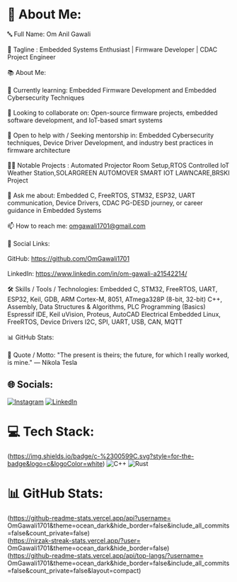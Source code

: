 # 💫 About Me:
🔤 Full Name: Om Anil Gawali<br><br>🔖 Tagline : Embedded Systems Enthusiast | Firmware Developer | CDAC Project Engineer<br><br>📚 About Me:<br><br>🌱 Currently learning: Embedded Firmware Development and Embedded Cybersecurity Techniques<br><br>👯 Looking to collaborate on: Open-source firmware projects, embedded software development, and IoT-based smart systems<br><br>🤝 Open to help with / Seeking mentorship in: Embedded Cybersecurity techniques, Device Driver Development, and industry best practices in firmware architecture<br><br>👨‍💻 Notable Projects : Automated Projector Room Setup,RTOS Controlled IoT Weather Station,SOLARGREEN AUTOMOVER SMART IOT LAWNCARE,BRSKI Project<br><br>💬 Ask me about: Embedded C, FreeRTOS, STM32, ESP32, UART communication, Device Drivers, CDAC PG-DESD journey, or career guidance in Embedded Systems<br><br>📫 How to reach me: omgawali1701@gmail.com<br><br>🔗 Social Links:<br><br>GitHub: https://github.com/OmGawali1701<br><br>LinkedIn: https://www.linkedin.com/in/om-gawali-a21542214/<br><br>🛠️ Skills / Tools / Technologies: Embedded C, STM32, FreeRTOS, UART, ESP32, Keil, GDB, ARM Cortex-M, 8051, ATmega328P (8-bit, 32-bit) C++, Assembly, Data Structures & Algorithms, PLC Programming (Basics) Espressif IDE, Keil uVision, Proteus, AutoCAD Electrical Embedded Linux, FreeRTOS, Device Drivers I2C, SPI, UART, USB, CAN, MQTT<br><br>📊 GitHub Stats:<br><br>💬 Quote / Motto: "The present is theirs; the future, for which I really worked, is mine." — Nikola Tesla


## 🌐 Socials:
[![Instagram](https://img.shields.io/badge/Instagram-%23E4405F.svg?logo=Instagram&logoColor=white)](https://instagram.com/0m.Gawali) [![LinkedIn](https://img.shields.io/badge/LinkedIn-%230077B5.svg?logo=linkedin&logoColor=white)](https://linkedin.com/in/Om_Gawali) 

# 💻 Tech Stack:
(https://img.shields.io/badge/c-%2300599C.svg?style=for-the-badge&logo=c&logoColor=white) ![C++](https://img.shields.io/badge/c++-%2300599C.svg?style=for-the-badge&logo=c%2B%2B&logoColor=white) ![Rust](https://img.shields.io/badge/rust-%23000000.svg?style=for-the-badge&logo=rust&logoColor=white)
# 📊 GitHub Stats:
(https://github-readme-stats.vercel.app/api?username= OmGawali1701&theme=ocean_dark&hide_border=false&include_all_commits=false&count_private=false)<br/>
(https://nirzak-streak-stats.vercel.app/?user= OmGawali1701&theme=ocean_dark&hide_border=false)<br/>
(https://github-readme-stats.vercel.app/api/top-langs/?username= OmGawali1701&theme=ocean_dark&hide_border=false&include_all_commits=false&count_private=false&layout=compact)


<!-- Proudly created with GPRM ( https://gprm.itsvg.in ) -->
